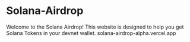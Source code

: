 # Solana-Airdrop
Welcome to the Solana Airdrop! This website is designed to help you get Solana Tokens in your devnet wallet.
solana-airdrop-alpha.vercel.app
